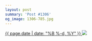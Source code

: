 ```yaml
---
layout: post
summary: 'Post #1306'
og_image: 1306-785.jpg
---
```


<p>
 <time>
  <a href="/1306">
   {{ page.date | date: "%B %-d, %Y" }}
  </a>
 </time>
 <a href="/1306">
  <img data-taken="2/8/2021" sizes="(min-width: 700px) 50vw, calc(100vw - 2rem)" src="{{ site.assets_url }}/1306-393.jpg" srcset="{{ site.assets_url }}/1306-196.jpg 196w, {{ site.assets_url }}/1306-393.jpg 393w, {{ site.assets_url }}/1306-589.jpg 589w, {{ site.assets_url }}/1306-785.jpg 785w"/>
 </a>
</p>
